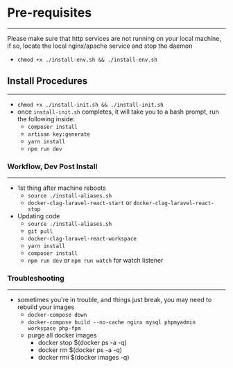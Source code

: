 # Pre-requisites
--------------------------

Please make sure that http services are not running on your local machine, if so, locate the local nginx/apache service and stop the daemon
 
- `chmod +x ./install-env.sh && ./install-env.sh`

## Install Procedures
--------------------------

- `chmod +x ./install-init.sh && ./install-init.sh`
- once `install-init.sh` completes, it will take you to a bash prompt, run the following inside:
  - `composer install`
  - `artisan key:generate`
  - `yarn install`
  - `npm run dev`

### Workflow, Dev Post Install
--------------------------

- 1st thing after machine reboots
  - `source ./install-aliases.sh`
  - `docker-clag-laravel-react-start` or `docker-clag-laravel-react-stop`
- Updating code
  - `source ./install-aliases.sh`
  - `git pull`
  - `docker-clag-laravel-react-workspace`
  - `yarn install`
  - `composer install`
  - `npm run dev` or `npm run watch` for watch listener

### Troubleshooting
-------------------------
- sometimes you're in trouble, and things just break, you may need to rebuild your images
  - `docker-compose down`
  - `docker-compose build --no-cache nginx mysql phpmyadmin workspace php-fpm`
  - purge all docker images
    - docker stop $(docker ps -a -q)
    - docker rm $(docker ps -a -q)
    - docker rmi $(docker images -q)
